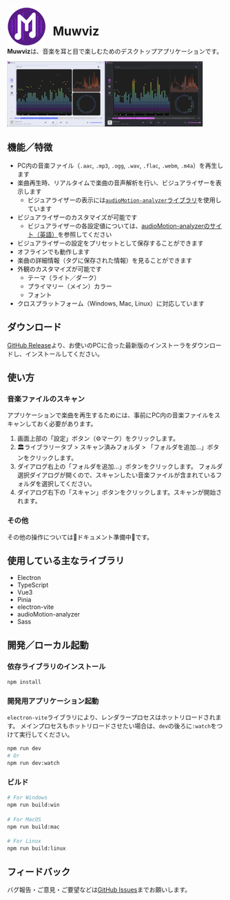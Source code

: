 <img align="left" width="90" height="90" src="/resources/icon.png" alt="logo" style="margin-right: 1rem" />

# Muwviz

**Muwviz**は、音楽を耳と目で楽しむためのデスクトップアプリケーションです。

<img align="left" width="45%" src="/screenshots/screenshot-light.png" alt="screenshot light mode" />

<img width="45%" src="/screenshots/screenshot-dark.png" alt="screenshot dark mode" />

## 機能／特徴

- PC内の音楽ファイル（`.aac`, `.mp3`, `.ogg`, `.wav`, `.flac`, `.webm`, `.m4a`）を再生します
- 楽曲再生時、リアルタイムで楽曲の音声解析を行い、ビジュアライザーを表示します
  - ビジュアライザーの表示には[`audioMotion-analyzer`ライブラリ](https://github.com/hvianna/audioMotion-analyzer)を使用しています
- ビジュアライザーのカスタマイズが可能です
  - ビジュアライザーの各設定値については、[audioMotion-analyzerのサイト（英語）](https://audiomotion.dev/#/?id=properties)を参照してください
- ビジュアライザーの設定をプリセットとして保存することができます
- オフラインでも動作します
- 楽曲の詳細情報（タグに保存された情報）を見ることができます
- 外観のカスタマイズが可能です
  - テーマ（ライト／ダーク）
  - プライマリー（メイン）カラー
  - フォント
- クロスプラットフォーム（Windows, Mac, Linux）に対応しています

## ダウンロード

[GitHub Release](https://github.com/antimacho612/Muwviz/releases)より、お使いのPCに合った最新版のインストーラをダウンロードし、インストールしてください。

## 使い方

### 音楽ファイルのスキャン

アプリケーションで楽曲を再生するためには、事前にPC内の音楽ファイルをスキャンしておく必要があります。

1. 画面上部の「設定」ボタン（⚙️マーク）をクリックします。
2. 🏛️ライブラリータブ > スキャン済みフォルダ > 「フォルダを追加...」ボタンをクリックします。
3. ダイアログ右上の「フォルダを追加...」ボタンをクリックします。
   フォルダ選択ダイアログが開くので、スキャンしたい音楽ファイルが含まれているフォルダを選択してください。
4. ダイアログ右下の「スキャン」ボタンをクリックします。スキャンが開始されます。

### その他

その他の操作については🚧ドキュメント準備中🚧です。

## 使用している主なライブラリ

- Electron
- TypeScript
- Vue3
- Pinia
- electron-vite
- audioMotion-analyzer
- Sass

## 開発／ローカル起動

### 依存ライブラリのインストール

```bash
npm install
```

### 開発用アプリケーション起動

`electron-vite`ライブラリにより、レンダラープロセスはホットリロードされます。
メインプロセスもホットリロードさせたい場合は、`dev`の後ろに`:watch`をつけて実行してください。

```bash
npm run dev
# Or
npm run dev:watch
```

### ビルド

```bash
# For Windows
npm run build:win

# For MacOS
npm run build:mac

# For Linux
npm run build:linux
```

## フィードバック

バグ報告・ご意見・ご要望などは[GitHub Issues](https://github.com/antimacho612/Muwviz/issues/new/choose)までお願いします。
